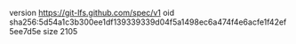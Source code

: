 version https://git-lfs.github.com/spec/v1
oid sha256:5d54a1c3b300ee1df139339339d04f5a1498ec6a474f4e6acfe1f42ef5ee7d5e
size 2105
